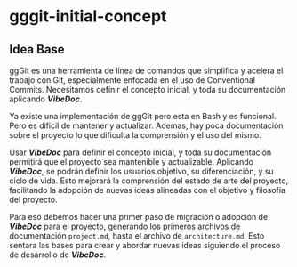 # gggit-initial-concept

## Idea Base
ggGit es una herramienta de línea de comandos que simplifica y acelera el trabajo con Git, especialmente enfocada en el uso de Conventional Commits. Necesitamos definir el concepto inicial, y toda su documentación aplicando ***VibeDoc***.

Ya existe una implementación de ggGit pero esta en Bash y es funcional. Pero es dificil de mantener y actualizar. Ademas, hay poca documentación sobre el proyecto lo que dificulta la comprensión y el uso del mismo.

Usar ***VibeDoc*** para definir el concepto inicial, y toda su documentación permitirá que el proyecto sea mantenible y actualizable. Aplicando ***VibeDoc***, se podrán definir los usuarios objetivo, su diferenciación, y su ciclo de vida. Esto mejorará la comprensión del estado de arte del proyecto, facilitando la adopción de nuevas ideas alineadas con el objetivo y filosofía del proyecto.

Para eso debemos hacer una primer paso de migración o adopción de ***VibeDoc*** para el proyecto, generando los primeros archivos de documentación `project.md`, hasta el archivo de `architecture.md`. Esto sentara las bases para crear y abordar nuevas ideas siguiendo el proceso de desarrollo de ***VibeDoc***.

